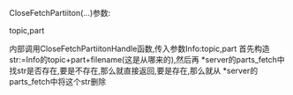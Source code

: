 CloseFetchPartiiton(...)参数:

topic,part

内部调用CloseFetchPartiitonHandle函数,传入参数Info:topic,part
首先构造str:=Info的topic+part+filename(这是从哪来的),然后再 *server的parts_fetch中找str是否存在,要是不存在,那么就直接返回,要是存在,那么就从 *server的parts_fetch中将这个str删除